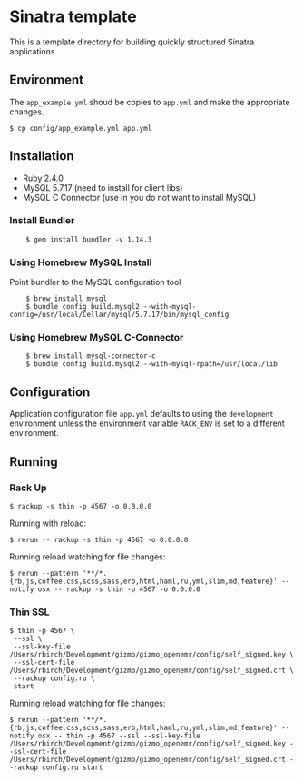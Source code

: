 # Sinatra template

This is a template directory for building quickly structured Sinatra applications.

## Environment

The `app_example.yml` shoud be copies to `app.yml` and make the appropriate changes.

    $ cp config/app_example.yml app.yml

## Installation
   
* Ruby 2.4.0
* MySQL 5.7.17 (need to install for client libs)
* MySQL C Connector (use in you do not want to install MySQL)

### Install Bundler
        $ gem install bundler -v 1.14.3
    
### Using Homebrew MySQL Install 

Point bundler to the MySQL configuration tool
 
        $ brew install mysql
        $ bundle config build.mysql2 --with-mysql-config=/usr/local/Cellar/mysql/5.7.17/bin/mysql_config
        
### Using Homebrew MySQL C-Connector

        $ brew install mysql-connector-c
        $ bundle config build.mysql2 --with-mysql-rpath=/usr/local/lib
 
## Configuration

Application configuration file `app.yml` defaults to using the `development` environment unless the environment variable `RACK_ENV` is set to a different environment.

## Running

### Rack Up

    $ rackup -s thin -p 4567 -o 0.0.0.0
     
Running with reload:

    $ rerun -- rackup -s thin -p 4567 -o 0.0.0.0

Running reload watching for file changes:

    $ rerun --pattern '**/*.{rb,js,coffee,css,scss,sass,erb,html,haml,ru,yml,slim,md,feature}' --notify osx -- rackup -s thin -p 4567 -o 0.0.0.0
    

### Thin SSL

    $ thin -p 4567 \
     --ssl \
     --ssl-key-file /Users/rbirch/Development/gizmo/gizmo_openemr/config/self_signed.key \
     --ssl-cert-file /Users/rbirch/Development/gizmo/gizmo_openemr/config/self_signed.crt \
     --rackup config.ru \
     start

Running reload watching for file changes:
 
    $ rerun --pattern '**/*.{rb,js,coffee,css,scss,sass,erb,html,haml,ru,yml,slim,md,feature}' --notify osx -- thin -p 4567 --ssl --ssl-key-file /Users/rbirch/Development/gizmo/gizmo_openemr/config/self_signed.key --ssl-cert-file /Users/rbirch/Development/gizmo/gizmo_openemr/config/self_signed.crt --rackup config.ru start